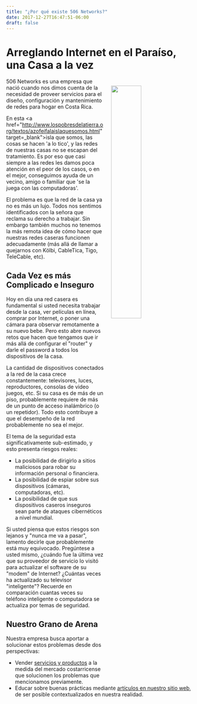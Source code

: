```yaml
---
title: "¿Por qué existe 506 Networks?"
date: 2017-12-27T16:47:51-06:00
draft: false
---
```


# Arreglando Internet en el Paraíso, una Casa a la vez

<img style="float: right; width:40%; margin:20px" src="/img/iStock-601927496.jpg">

506 Networks es una empresa que nació cuando nos dimos cuenta de la necesidad de
proveer servicios para el diseño, configuración y mantenimiento de redes para
hogar en Costa Rica.

En esta <a href="http://www.lospobresdelatierra.org/textos/azofeifalaislaquesomos.html" target=_blank">isla que somos</a>, las cosas se hacen 'a lo tico', y las redes
de nuestras casas no se escapan del tratamiento. Es por eso que casi siempre a las redes les damos
poca atención en el peor de los casos, o en el mejor, conseguimos ayuda
de un vecino, amigo o familiar que 'se la juega con las computadoras'.

El problema es que la red de la casa ya no es más un lujo. Todos nos sentimos
identificados con la señora que reclama su derecho a trabajar. Sin embargo
también muchos no tenemos la más remota idea de cómo hacer que nuestras redes
caseras funcionen adecuadamente (más allá de llamar a quejarnos con Kölbi, CableTica,
Tigo, TeleCable, etc).

## Cada Vez es más Complicado e Inseguro
Hoy en día una red casera es fundamental si usted necesita trabajar desde la casa,
ver películas en línea, comprar por Internet, o poner una cámara para observar
remotamente a su nuevo bebe. Pero esto abre nuevos retos que hacen que
tengamos que ir más allá de configurar el "router" y darle el password a todos los
dispositivos de la casa.

La cantidad de dispositivos conectados a la red de la casa crece constantemente:
televisores, luces, reproductores, consolas de video juegos, etc. Si su casa
es de más de un piso, probablemente requiere de más de un punto de acceso
inalámbrico (o un repetidor). Todo esto contribuye a que el desempeño de la red
probablemente no sea el mejor.

El tema de la seguridad esta significativamente sub-estimado, y esto presenta
riesgos reales:

  * La posibilidad de dirigirlo a sitios maliciosos para robar su información
    personal o financiera.
  * La posibilidad de espiar sobre sus dispositivos (cámaras, computadoras, etc).
  * La posibilidad de que sus dispositivos caseros inseguros sean parte de ataques
    cibernéticos a nivel mundial.

Si usted piensa que estos riesgos son lejanos y "nunca me va a pasar", lamento
decirle que probablemente está muy equivocado. Pregúntese a usted mismo, ¿cuándo
fue la última vez que su proveedor de servicio lo visitó para actualizar el software de su
"modem" de Internet? ¿Cuántas veces ha actualizado su televisor "inteligente"?
Recuerde en comparación cuantas veces su teléfono inteligente o computadora se
actualiza por temas de seguridad.

## Nuestro Grano de Arena

Nuestra empresa busca aportar a solucionar estos problemas desde dos perspectivas:

  * Vender [servicios y productos](/how) a la medida del mercado costarricense que solucionen
    los problemas que mencionamos previamente.
  * Educar sobre buenas prácticas mediante [artículos en nuestro sitio web](/blog), de ser
    posible contextualizados en nuestra realidad.

<br>
